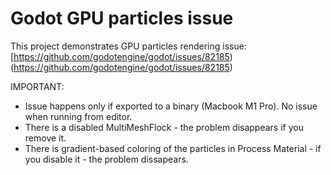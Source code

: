 # Godot GPU particles issue

This project demonstrates GPU particles rendering issue: [https://github.com/godotengine/godot/issues/82185)(https://github.com/godotengine/godot/issues/82185)


IMPORTANT:
- Issue happens only if exported to a binary (Macbook M1 Pro). No issue when running from editor.
- There is a disabled MultiMeshFlock - the problem disappears if you remove it.
- There is gradient-based coloring of the particles in Process Material - if you disable it - the problem dissapears.

